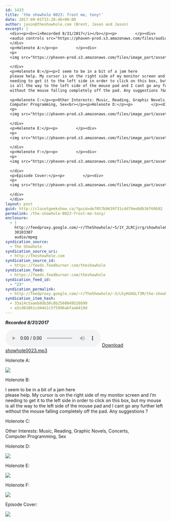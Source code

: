 ```yaml
---
id: 1433
title: 'the showhole 0023: frost me, tony!'
date: 2017-09-01T15:28:46+00:00
author: jason@theshowhole.com (Brent, Jasen and Jason)
excerpt: |
  <div><p><b><i>Recorded 8/31/2017</i></b></p><p>        </p><div>
  <audio controls src="https://phaven-prod.s3.amazonaws.com/files/audio_part/asset/1930449/GJTXmomQ34iPmgZbK1-Hz6De1-k/showhole0023.mp3"></audio><a href="https://phaven-prod.s3.amazonaws.com/files/audio_part/asset/1930449/GJTXmomQ34iPmgZbK1-Hz6De1-k/showhole0023.mp3">Download showhole0023.mp3</a>
  </div>
  <p>Holenote A:</p><p>        </p><div>
  <p>
  <img src="https://phaven-prod.s3.amazonaws.com/files/image_part/asset/1930444/49WA7sOlFqS6XEbnHWM6kSP2BZQ/medium_poem.jpg"></p>
  
  </div>
  <p>Holenote B:</p><p>I seem to be in a bit of a jam here
  please help. My cursor is on the right side of my monitor screen and I'm
  needing to get it to the left side in order to click on this box, but my mouse
  is all the way to the left side of the mouse pad and I cant go any further left
  without the mouse falling completely off the pad. Any suggestions ?&nbsp;</p>
  
  <p>Holenote C:</p><p>Other Interests: Music, Reading, Graphic Novels, Concerts,
  Computer Programming, Sex<br></p><p>Holenote D:</p><p>        </p><div>
  <p>
  <img src="https://phaven-prod.s3.amazonaws.com/files/image_part/asset/1930445/horbw39odK1x3XLP7QZZbx19KSo/medium_hungry_duck.jpg"></p>
  
  </div>
  <p>Holenote E:</p><p>        </p><div>
  <p>
  <img src="https://phaven-prod.s3.amazonaws.com/files/image_part/asset/1930446/gMlnVipcKK0F3Oyq97zEOBS_IaI/medium_moose_attack.jpg"></p>
  
  </div>
  <p>Holenote F:</p><p>        </p><div>
  <p>
  <img src="https://phaven-prod.s3.amazonaws.com/files/image_part/asset/1930447/sI_FkMB_l888Xx6qVgIgfxSOoko/medium_pure_excess.jpg"></p>
  
  </div>
  <p>Episode Cover:</p><p>        </p><div>
  <p>
  <img src="https://phaven-prod.s3.amazonaws.com/files/image_part/asset/1930448/0-IFkSYV_7yFMFvD75UPShngWDY/medium_goddamn_exams.jpg"></p>
  
  </div>
  </div>
layout: post
guid: http://closetgeekshow.ca/?guid=de7057b9639f31cdd79ee8db36f69b92
permalink: /the-showhole-0023-frost-me-tony/
enclosure:
  - |
    http://feedproxy.google.com/~r/TheShowhole/~5/1Y_2LRCjcrg/showhole0023.mp3
    30103307
    audio/mpeg
syndication_source:
  - The Showhole
syndication_source_uri:
  - http://theshowhole.com
syndication_source_id:
  - https://feeds.feedburner.com/theshowhole
syndication_feed:
  - https://feeds.feedburner.com/theshowhole
syndication_feed_id:
  - "23"
syndication_permalink:
  - http://feedproxy.google.com/~r/TheShowhole/~3/LhyKGHGLf3M/the-showhole-0023-frost-me-tony
syndication_item_hash:
  - 33a14c5aaeb8db38c8b2568849526b99
  - a3cd81061cd44e1c5f5996abfaa6419d
---
```

<div class="posthaven-post-body">
  <p>
    <b><i>Recorded 8/31/2017</i></b>
  </p>
  
  <p>
    <div class="posthaven-file posthaven-file-audio posthaven-file-state-processed" id="posthaven_audio_1930449" >
      <audio controls src="https://phaven-prod.s3.amazonaws.com/files/audio_part/asset/1930449/GJTXmomQ34iPmgZbK1-Hz6De1-k/showhole0023.mp3" type="audio/mpeg"></audio> <a class="posthaven-file-download" download href="https://phaven-prod.s3.amazonaws.com/files/audio_part/asset/1930449/GJTXmomQ34iPmgZbK1-Hz6De1-k/showhole0023.mp3">Download showhole0023.mp3</a>
    </div>
  </p>
  
  <p>
    Holenote A:
  </p>
  
  <div class="posthaven-gallery" id="posthaven_gallery[1196773]">
    <p class="posthaven-file posthaven-file-image posthaven-file-state-processed">
      <img class="posthaven-gallery-image" src="https://phaven-prod.s3.amazonaws.com/files/image_part/asset/1930444/49WA7sOlFqS6XEbnHWM6kSP2BZQ/medium_poem.jpg" data-posthaven-state='processed'
data-medium-src='https://phaven-prod.s3.amazonaws.com/files/image_part/asset/1930444/49WA7sOlFqS6XEbnHWM6kSP2BZQ/medium_poem.jpg'
data-medium-width='800'
data-medium-height='1067'
data-large-src='https://phaven-prod.s3.amazonaws.com/files/image_part/asset/1930444/49WA7sOlFqS6XEbnHWM6kSP2BZQ/large_poem.jpg'
data-large-width='1200'
data-large-height='1600'
data-thumb-src='https://phaven-prod.s3.amazonaws.com/files/image_part/asset/1930444/49WA7sOlFqS6XEbnHWM6kSP2BZQ/thumb_poem.jpg'
data-thumb-width='200'
data-thumb-height='200'
data-xlarge-src='https://phaven-prod.s3.amazonaws.com/files/image_part/asset/1930444/49WA7sOlFqS6XEbnHWM6kSP2BZQ/xlarge_poem.jpg'
data-xlarge-width='1512'
data-xlarge-height='2016'
data-orig-src='https://phaven-prod.s3.amazonaws.com/files/image_part/asset/1930444/49WA7sOlFqS6XEbnHWM6kSP2BZQ/poem.jpg'
data-orig-width='1512'
data-orig-height='2016'
data-posthaven-id='1930444' />
    </p></p>
  </div></p> 
  
  <p>
    Holenote B:
  </p>
  
  <p>
    I seem to be in a bit of a jam here<br /> please help. My cursor is on the right side of my monitor screen and I&#8217;m<br /> needing to get it to the left side in order to click on this box, but my mouse<br /> is all the way to the left side of the mouse pad and I cant go any further left<br /> without the mouse falling completely off the pad. Any suggestions ? 
  </p>
  
  <p>
    Holenote C:
  </p>
  
  <p>
    Other Interests: Music, Reading, Graphic Novels, Concerts,<br /> Computer Programming, Sex
  </p>
  
  <p>
    Holenote D:
  </p>
  
  <div class="posthaven-gallery" id="posthaven_gallery[1196774]">
    <p class="posthaven-file posthaven-file-image posthaven-file-state-processed">
      <img class="posthaven-gallery-image" src="https://phaven-prod.s3.amazonaws.com/files/image_part/asset/1930445/horbw39odK1x3XLP7QZZbx19KSo/medium_hungry_duck.jpg" data-posthaven-state='processed'
data-medium-src='https://phaven-prod.s3.amazonaws.com/files/image_part/asset/1930445/horbw39odK1x3XLP7QZZbx19KSo/medium_hungry_duck.jpg'
data-medium-width='597'
data-medium-height='599'
data-large-src='https://phaven-prod.s3.amazonaws.com/files/image_part/asset/1930445/horbw39odK1x3XLP7QZZbx19KSo/large_hungry_duck.jpg'
data-large-width='597'
data-large-height='599'
data-thumb-src='https://phaven-prod.s3.amazonaws.com/files/image_part/asset/1930445/horbw39odK1x3XLP7QZZbx19KSo/thumb_hungry_duck.jpg'
data-thumb-width='200'
data-thumb-height='200'
data-xlarge-src='https://phaven-prod.s3.amazonaws.com/files/image_part/asset/1930445/horbw39odK1x3XLP7QZZbx19KSo/xlarge_hungry_duck.jpg'
data-xlarge-width='597'
data-xlarge-height='599'
data-orig-src='https://phaven-prod.s3.amazonaws.com/files/image_part/asset/1930445/horbw39odK1x3XLP7QZZbx19KSo/hungry_duck.jpg'
data-orig-width='597'
data-orig-height='599'
data-posthaven-id='1930445' />
    </p></p>
  </div></p> 
  
  <p>
    Holenote E:
  </p>
  
  <div class="posthaven-gallery" id="posthaven_gallery[1196775]">
    <p class="posthaven-file posthaven-file-image posthaven-file-state-processed">
      <img class="posthaven-gallery-image" src="https://phaven-prod.s3.amazonaws.com/files/image_part/asset/1930446/gMlnVipcKK0F3Oyq97zEOBS_IaI/medium_moose_attack.jpg" data-posthaven-state='processed'
data-medium-src='https://phaven-prod.s3.amazonaws.com/files/image_part/asset/1930446/gMlnVipcKK0F3Oyq97zEOBS_IaI/medium_moose_attack.jpg'
data-medium-width='518'
data-medium-height='1149'
data-large-src='https://phaven-prod.s3.amazonaws.com/files/image_part/asset/1930446/gMlnVipcKK0F3Oyq97zEOBS_IaI/large_moose_attack.jpg'
data-large-width='518'
data-large-height='1149'
data-thumb-src='https://phaven-prod.s3.amazonaws.com/files/image_part/asset/1930446/gMlnVipcKK0F3Oyq97zEOBS_IaI/thumb_moose_attack.jpg'
data-thumb-width='200'
data-thumb-height='200'
data-xlarge-src='https://phaven-prod.s3.amazonaws.com/files/image_part/asset/1930446/gMlnVipcKK0F3Oyq97zEOBS_IaI/xlarge_moose_attack.jpg'
data-xlarge-width='518'
data-xlarge-height='1149'
data-orig-src='https://phaven-prod.s3.amazonaws.com/files/image_part/asset/1930446/gMlnVipcKK0F3Oyq97zEOBS_IaI/moose_attack.jpg'
data-orig-width='518'
data-orig-height='1149'
data-posthaven-id='1930446' />
    </p></p>
  </div></p> 
  
  <p>
    Holenote F:
  </p>
  
  <div class="posthaven-gallery" id="posthaven_gallery[1196776]">
    <p class="posthaven-file posthaven-file-image posthaven-file-state-processed">
      <img class="posthaven-gallery-image" src="https://phaven-prod.s3.amazonaws.com/files/image_part/asset/1930447/sI_FkMB_l888Xx6qVgIgfxSOoko/medium_pure_excess.jpg" data-posthaven-state='processed'
data-medium-src='https://phaven-prod.s3.amazonaws.com/files/image_part/asset/1930447/sI_FkMB_l888Xx6qVgIgfxSOoko/medium_pure_excess.jpg'
data-medium-width='800'
data-medium-height='600'
data-large-src='https://phaven-prod.s3.amazonaws.com/files/image_part/asset/1930447/sI_FkMB_l888Xx6qVgIgfxSOoko/large_pure_excess.jpg'
data-large-width='800'
data-large-height='600'
data-thumb-src='https://phaven-prod.s3.amazonaws.com/files/image_part/asset/1930447/sI_FkMB_l888Xx6qVgIgfxSOoko/thumb_pure_excess.jpg'
data-thumb-width='200'
data-thumb-height='200'
data-xlarge-src='https://phaven-prod.s3.amazonaws.com/files/image_part/asset/1930447/sI_FkMB_l888Xx6qVgIgfxSOoko/xlarge_pure_excess.jpg'
data-xlarge-width='800'
data-xlarge-height='600'
data-orig-src='https://phaven-prod.s3.amazonaws.com/files/image_part/asset/1930447/sI_FkMB_l888Xx6qVgIgfxSOoko/pure_excess.jpg'
data-orig-width='800'
data-orig-height='600'
data-posthaven-id='1930447' />
    </p></p>
  </div></p> 
  
  <p>
    Episode Cover:
  </p>
  
  <div class="posthaven-gallery" id="posthaven_gallery[1196777]">
    <p class="posthaven-file posthaven-file-image posthaven-file-state-processed">
      <img class="posthaven-gallery-image" src="https://phaven-prod.s3.amazonaws.com/files/image_part/asset/1930448/0-IFkSYV_7yFMFvD75UPShngWDY/medium_goddamn_exams.jpg" data-posthaven-state='processed'
data-medium-src='https://phaven-prod.s3.amazonaws.com/files/image_part/asset/1930448/0-IFkSYV_7yFMFvD75UPShngWDY/medium_goddamn_exams.jpg'
data-medium-width='640'
data-medium-height='480'
data-large-src='https://phaven-prod.s3.amazonaws.com/files/image_part/asset/1930448/0-IFkSYV_7yFMFvD75UPShngWDY/large_goddamn_exams.jpg'
data-large-width='640'
data-large-height='480'
data-thumb-src='https://phaven-prod.s3.amazonaws.com/files/image_part/asset/1930448/0-IFkSYV_7yFMFvD75UPShngWDY/thumb_goddamn_exams.jpg'
data-thumb-width='200'
data-thumb-height='200'
data-xlarge-src='https://phaven-prod.s3.amazonaws.com/files/image_part/asset/1930448/0-IFkSYV_7yFMFvD75UPShngWDY/xlarge_goddamn_exams.jpg'
data-xlarge-width='640'
data-xlarge-height='480'
data-orig-src='https://phaven-prod.s3.amazonaws.com/files/image_part/asset/1930448/0-IFkSYV_7yFMFvD75UPShngWDY/goddamn_exams.jpg'
data-orig-width='640'
data-orig-height='480'
data-posthaven-id='1930448' />
    </p></p>
  </div></p>
</div>